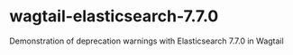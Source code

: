 # wagtail-elasticsearch-7.7.0
Demonstration of deprecation warnings with Elasticsearch 7.7.0 in Wagtail
